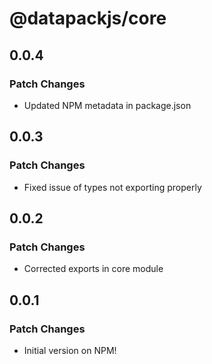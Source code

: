 # @datapackjs/core

## 0.0.4

### Patch Changes

- Updated NPM metadata in package.json

## 0.0.3

### Patch Changes

- Fixed issue of types not exporting properly

## 0.0.2

### Patch Changes

- Corrected exports in core module

## 0.0.1

### Patch Changes

- Initial version on NPM!
